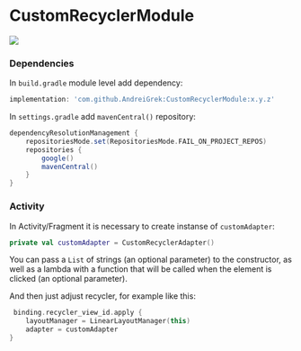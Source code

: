 # CustomRecyclerModule
[![](https://jitpack.io/v/AndreiGrek/CustomRecyclerModule.svg)](https://jitpack.io/#AndreiGrek/CustomRecyclerModule)

### Dependencies
In `build.gradle` module level add dependency:
```groovy
implementation: 'com.github.AndreiGrek:CustomRecyclerModule:x.y.z'
```
In `settings.gradle` add `mavenCentral()` repository:
``` groovy
dependencyResolutionManagement {
    repositoriesMode.set(RepositoriesMode.FAIL_ON_PROJECT_REPOS)
    repositories {
        google()
        mavenCentral()
    }
}
```
### Activity
In Activity/Fragment it is necessary to create instanse of `customAdapter`:
``` kotlin
private val customAdapter = CustomRecyclerAdapter()
```
You can pass a `List` of strings (an optional parameter) to the constructor, as well as a lambda with a function that will be called when the element is clicked (an optional parameter).<br>

And then just adjust recycler, for example like this:
```kotlin
 binding.recycler_view_id.apply {
    layoutManager = LinearLayoutManager(this)
    adapter = customAdapter
}
```
